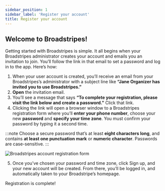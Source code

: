 ```yaml
---
sidebar_position: 1
sidebar_label: 'Register your account'
title: Register your account
---
```


## Welcome to Broadstripes!
Getting started with Broadstripes is simple. It all begins when your Broadstripes administrator creates your account and emails you an invitation to join. You’ll follow the link in that email to set a password and log in to the app. Here’s how:
1. When your user account is created, you’ll receive an email from your Broadstripes’s administrator with a subject line like **“Jane Organizer has invited you to use Broadstripes.”**
2. **Open** the invitation email.
3. You’ll see a message that says **“To complete your registration, please visit the link below and create a password.”** Click that link.
4. Clicking the link will open a browser window to a Broadstripes registration form where you’ll **enter your phone number**, choose your new **password** and **specify your time zone**. You must confirm your password by typing it a second time.

:::note
Choose a secure password that’s at least **eight characters long**, and contains **at least one punctuation mark** or **numeric character**. Passwords are case-sensitive.
:::

![Broadstripes account registration form](/img/getting-started/broadstripes-account-registration-screen.png)

5. Once you’ve chosen your password and time zone, click Sign up, and your new account will be created. From there, you’ll be logged in, and automatically taken to your Broadstripe’s homepage.

Registration is complete!